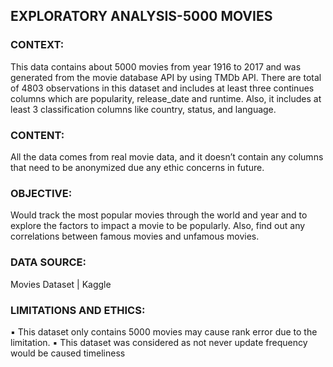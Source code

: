 ## EXPLORATORY ANALYSIS-5000 MOVIES
### CONTEXT:
This data contains about 5000 movies from year 1916 to 2017 and was generated from the movie database API by using TMDb API.
There are total of 4803 observations in this dataset and includes at least three continues columns which are popularity, release_date and runtime. Also, it includes at least 3 classification columns like country, status, and language.

### CONTENT:
All the data comes from real movie data, and it doesn’t contain any columns that need to be anonymized due any ethic concerns in future.

### OBJECTIVE:
Would track the most popular movies through the world and year and to explore the factors to impact a movie to be popularly.
Also, find out any correlations between famous movies and unfamous movies.

### DATA SOURCE: 
Movies Dataset | Kaggle

### LIMITATIONS AND ETHICS:
▪ This dataset only contains 5000 movies may cause rank error due to the limitation.
▪ This dataset was considered as not never update frequency would be caused timeliness 
